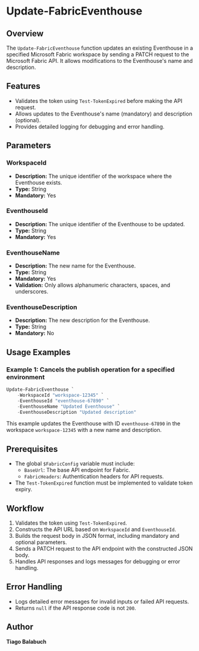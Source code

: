 # Update-FabricEventhouse

## Overview

The `Update-FabricEventhouse` function updates an existing Eventhouse in a specified Microsoft Fabric workspace by sending a PATCH request to the Microsoft Fabric API. It allows modifications to the Eventhouse's name and description.

## Features

- Validates the token using `Test-TokenExpired` before making the API request.
- Allows updates to the Eventhouse's name (mandatory) and description (optional).
- Provides detailed logging for debugging and error handling.

## Parameters

### WorkspaceId

- **Description:** The unique identifier of the workspace where the Eventhouse exists.
- **Type:** String
- **Mandatory:** Yes

### EventhouseId

- **Description:** The unique identifier of the Eventhouse to be updated.
- **Type:** String
- **Mandatory:** Yes

### EventhouseName

- **Description:** The new name for the Eventhouse.
- **Type:** String
- **Mandatory:** Yes
- **Validation:** Only allows alphanumeric characters, spaces, and underscores.

### EventhouseDescription

- **Description:** The new description for the Eventhouse.
- **Type:** String
- **Mandatory:** No

## Usage Examples

### Example 1: Cancels the publish operation for a specified environment

```powershell
Update-FabricEventhouse `
    -WorkspaceId "workspace-12345" `
    -EventhouseId "eventhouse-67890" `
    -EventhouseName "Updated Eventhouse" `
    -EventhouseDescription "Updated description"
```

This example updates the Eventhouse with ID `eventhouse-67890` in the workspace `workspace-12345` with a new name and description.

## Prerequisites

- The global `$FabricConfig` variable must include:
  - `BaseUrl`: The base API endpoint for Fabric.
  - `FabricHeaders`: Authentication headers for API requests.
- The `Test-TokenExpired` function must be implemented to validate token expiry.

## Workflow

1. Validates the token using `Test-TokenExpired`.
2. Constructs the API URL based on `WorkspaceId` and `EventhouseId`.
3. Builds the request body in JSON format, including mandatory and optional parameters.
4. Sends a PATCH request to the API endpoint with the constructed JSON body.
5. Handles API responses and logs messages for debugging or error handling.

## Error Handling

- Logs detailed error messages for invalid inputs or failed API requests.
- Returns `null` if the API response code is not `200`.

## Author

**Tiago Balabuch**  

